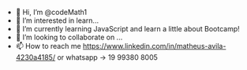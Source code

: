 - 👋 Hi, I’m @codeMath1
- 👀 I’m interested in learn...
- 🌱 I’m currently learning JavaScript and learn a little about Bootcamp!
- 💞️ I’m looking to collaborate on ...
- 📫 How to reach me https://www.linkedin.com/in/matheus-avila-4230a4185/ or whatsapp -> 19 99380 8005

<!---
codeMath1/codeMath1 is a ✨ special ✨ repository because its `README.md` (this file) appears on your GitHub profile.
You can click the Preview link to take a look at your changes.
--->
